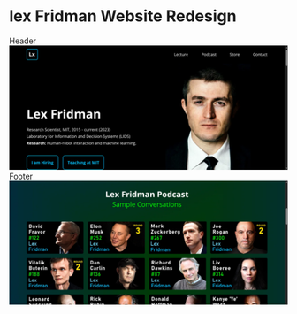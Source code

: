 # lex Fridman Website Redesign
Header
![Alt text for the image](https://github.com/ArpitNanu/betterLexWebsite/blob/main/lex1.png)
Footer
![Alt text for the image](https://github.com/ArpitNanu/betterLexWebsite/blob/main/lex2.png)
